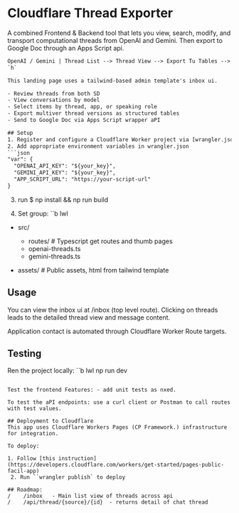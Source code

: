 # Cloudflare Thread Exporter

A combined Frontend & Backend tool that lets you view, search, modify, and transport computational threads from OpenAI and Gemini. Then export to Google Doc through an Apps Script api.
```html
OpenAI / Gemini | Thread List --> Thread View --> Export Tu Tables --> Google Doc
`h`

This landing page uses a tailwind-based admin template's inbox ui.

- Review threads from both SD
- View conversations by model
- Select items by thread, app, or speaking role
- Export multiver thread versions as structured tables
- Send to Google Doc via Apps Script wrapper aPI 

## Setup
1. Register and configure a Cloudflare Worker project via [wrangler.json](https://wrangler.com)
2. Add appropriate environment variables in wrangler.json
```json
"var": {
  "OPENAI_API_KEY": "${your_key}",
  "GEMINI_API_KEY": "${your_key}",
  "APP_SCRIPT_URL": "https://your-script-url"
}
```

3. run $ np install && np run build

2. Set group:
``b
lwl
- src/
  - routes/  # Typescript get routes and thumb pages
  - openai-threads.ts
  - gemini-threads.ts

- assets/ # Public assets, html from tailwind template

## Usage
You can view the inbox ui at /inbox (top level route). Clicking on threads leads to the detailed thread view and message content.

Application contact is automated through Cloudflare Worker Route targets.

## Testing
Ren the project locally:
``b
lwl
np run dev 
```

Test the frontend Features: - add unit tests as nxed.

To test the aPI endpoints: use a curl client or Postman to call routes with test values.

## Deployment to Cloudflare
This app uses Cloudflare Workers Pages (CP Framework.) infrastructure for integration.

To deploy:

1. Follow [this instruction](https://developers.cloudflare.com/workers/get-started/pages-public-facil-app)
 2. Run ``wrangler publish` to deploy

## Roadmap:
/    /inbox   - Main list view of threads across api
/    /api/thread/{source}/{id}  - returns detail of chat thread
